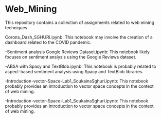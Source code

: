 # Web_Mining
This repository contains a collection of assignments related to web mining techniques.

Corona_Dash_SGHURI.ipynb: This notebook may involve the creation of a dashboard related to the COVID pandemic.

-Sentiment analysis Google Reviews Dataset.ipynb: This notebook likely focuses on sentiment analysis using the Google Reviews dataset.

-ABSA with Spacy and TextBlob.ipynb: This notebook is probably related to aspect-based sentiment analysis using Spacy and TextBlob libraries.

-Introduction-vector-Space-Lab1_SoukainaSghuri.ipynb: This notebook probably provides an introduction to vector space concepts in the context of web mining.

-Introduction-vector-Space-Lab1_SoukainaSghuri.ipynb: This notebook probably provides an introduction to vector space concepts in the context of web mining.

